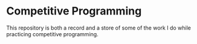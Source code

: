 # Competitive Programming

This repository is both a record and a store of some of the work I do while practicing competitive programming.
